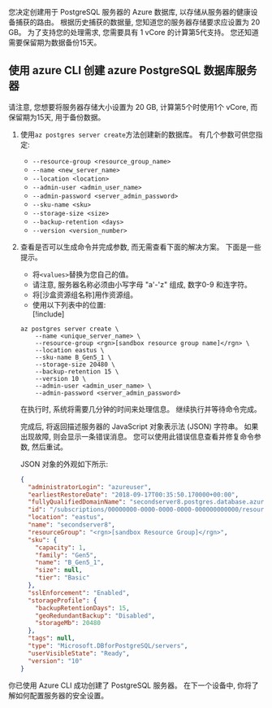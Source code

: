 您决定创建用于 PostgreSQL 服务器的 Azure 数据库, 以存储从服务器的健康设备捕获的路由。 根据历史捕获的数据量, 您知道您的服务器存储要求应设置为 20 GB。 为了支持您的处理需求, 您需要具有 1 vCore 的计算第5代支持。 您还知道需要保留期为数据备份15天。

## <a name="create-an-azure-postgresql-database-server-with-the-azure-cli"></a>使用 azure CLI 创建 azure PostgreSQL 数据库服务器

请注意, 您想要将服务器存储大小设置为 20 GB, 计算第5个时使用1个 vCore, 而保留期为15天, 用于备份数据。

1. 使用`az postgres server create`方法创建新的数据库。 有几个参数可供您指定:
    - `--resource-group <resource_group_name>`
    - `--name <new_server_name>`
    - `--location <location>`
    - `--admin-user <admin_user_name>`
    - `--admin-password <server_admin_password>`
    - `--sku-name <sku>`
    - `--storage-size <size>`
    - `--backup-retention <days>`
    - `--version <version_number>`

2. 查看是否可以生成命令并完成参数, 而无需查看下面的解决方案。 下面是一些提示。
    - 将`<values>`替换为您自己的值。 
    - 请注意, 服务器名称必须由小写字母 "a'-'z" 组成, 数字0-9 和连字符。
    - 将<rgn>[沙盒资源组名称]</rgn>用作资源组。
    - 使用以下列表中的位置:  
        [!include[](../../../includes/azure-sandbox-regions-note.md)]

    ```azurecli
    az postgres server create \
        --name <unique_server_name> \
        --resource-group <rgn>[sandbox resource group name]</rgn> \
        --location eastus \
        --sku-name B_Gen5_1 \
        --storage-size 20480 \
        --backup-retention 15 \
        --version 10 \
        --admin-user <admin_user_name> \
        --admin-password <server_admin_password>
    ```

    在执行时, 系统将需要几分钟的时间来处理信息。 继续执行并等待命令完成。

    完成后, 将返回描述服务器的 JavaScript 对象表示法 (JSON) 字符串。 如果出现故障, 则会显示一条错误消息。 您可以使用此错误信息查看并修复命令参数, 然后重试。

    JSON 对象的外观如下所示:

    ```json
    {
      "administratorLogin": "azureuser",
      "earliestRestoreDate": "2018-09-17T00:35:50.170000+00:00",
      "fullyQualifiedDomainName": "secondserver8.postgres.database.azure.com",
      "id": "/subscriptions/00000000-0000-0000-0000-000000000000/resourceGroups/<rgn>[sandbox Resource Group]</rgn>/providers/Microsoft.DBforPostgreSQL/servers/secondserver8",
      "location": "eastus",
      "name": "secondserver8",
      "resourceGroup": "<rgn>[sandbox Resource Group]</rgn>",
      "sku": {
        "capacity": 1,
        "family": "Gen5",
        "name": "B_Gen5_1",
        "size": null,
        "tier": "Basic"
      },
      "sslEnforcement": "Enabled",
      "storageProfile": {
        "backupRetentionDays": 15,
        "geoRedundantBackup": "Disabled",
        "storageMb": 20480
      },
      "tags": null,
      "type": "Microsoft.DBforPostgreSQL/servers",
      "userVisibleState": "Ready",
      "version": "10"
    }
    ```

你已使用 Azure CLI 成功创建了 PostgreSQL 服务器。 在下一个设备中, 你将了解如何配置服务器的安全设置。

